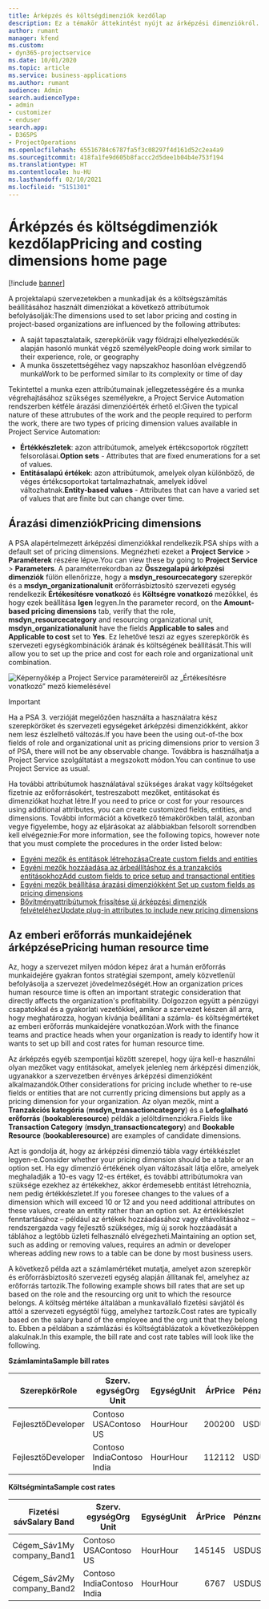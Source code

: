```yaml
---
title: Árképzés és költségdimenziók kezdőlap
description: Ez a témakör áttekintést nyújt az árképzési dimenziókról.
author: rumant
manager: kfend
ms.custom:
- dyn365-projectservice
ms.date: 10/01/2020
ms.topic: article
ms.service: business-applications
ms.author: rumant
audience: Admin
search.audienceType:
- admin
- customizer
- enduser
search.app:
- D365PS
- ProjectOperations
ms.openlocfilehash: 65516784c6787fa5f3c08297f4d161d52c2ea4a9
ms.sourcegitcommit: 418fa1fe9d605b8faccc2d5dee1b04b4e753f194
ms.translationtype: HT
ms.contentlocale: hu-HU
ms.lasthandoff: 02/10/2021
ms.locfileid: "5151301"
---
```

# <a name="pricing-and-costing-dimensions-home-page"></a><span data-ttu-id="7f326-103">Árképzés és költségdimenziók kezdőlap</span><span class="sxs-lookup"><span data-stu-id="7f326-103">Pricing and costing dimensions home page</span></span>

[!include [banner](../includes/psa-now-project-operations.md)]

<span data-ttu-id="7f326-104">A projektalapú szervezetekben a munkadíjak és a költségszámítás beállításához használt dimenziókat a következő attribútumok befolyásolják:</span><span class="sxs-lookup"><span data-stu-id="7f326-104">The dimensions used to set labor pricing and costing in project-based organizations are influenced by the following attributes:</span></span>

- <span data-ttu-id="7f326-105">A saját tapasztalataik, szerepkörük vagy földrajzi elhelyezkedésük alapján hasonló munkát végző személyek</span><span class="sxs-lookup"><span data-stu-id="7f326-105">People doing work similar to their experience, role, or geography</span></span>
- <span data-ttu-id="7f326-106">A munka összetettségéhez vagy napszakhoz hasonlóan elvégzendő munka</span><span class="sxs-lookup"><span data-stu-id="7f326-106">Work to be performed similar to its complexity or time of day</span></span>

<span data-ttu-id="7f326-107">Tekintettel a munka ezen attribútumainak jellegzetességére és a munka végrehajtásához szükséges személyekre, a Project Service Automation rendszerben kétféle árazási dimenzióérték érhető el:</span><span class="sxs-lookup"><span data-stu-id="7f326-107">Given the typical nature of these attrubutes of the work and the people required to perform the work, there are two types of pricing dimension values available in Project Service Automation:</span></span> 

- <span data-ttu-id="7f326-108">**Értékkészletek**: azon attribútumok, amelyek értékcsoportok rögzített felsorolásai.</span><span class="sxs-lookup"><span data-stu-id="7f326-108">**Option sets** - Attributes that are fixed enumerations for a set of values.</span></span>
- <span data-ttu-id="7f326-109">**Entitásalapú értékek**: azon attribútumok, amelyek olyan különböző, de véges értékcsoportokat tartalmazhatnak, amelyek idővel változhatnak.</span><span class="sxs-lookup"><span data-stu-id="7f326-109">**Entity-based values** - Attributes that can have a varied set of values that are finite but can change over time.</span></span>

## <a name="pricing-dimensions"></a><span data-ttu-id="7f326-110">Árazási dimenziók</span><span class="sxs-lookup"><span data-stu-id="7f326-110">Pricing dimensions</span></span>

<span data-ttu-id="7f326-111">A PSA alapértelmezett árképzési dimenziókkal rendelkezik.</span><span class="sxs-lookup"><span data-stu-id="7f326-111">PSA ships with a default set of pricing dimensions.</span></span> <span data-ttu-id="7f326-112">Megnézheti ezeket a **Project Service** > **Paraméterek** részére lépve.</span><span class="sxs-lookup"><span data-stu-id="7f326-112">You can view these by going to **Project Service** > **Parameters**.</span></span> <span data-ttu-id="7f326-113">A paraméterrekordban az **Összegalapú árképzési dimenziók** fülön ellenőrizze, hogy a **msdyn_resourcecategory** szerepkör és a **msdyn_organizationalunit** erőforrásbiztosító szervezeti egység rendelkezik **Értékesítésre vonatkozó** és **Költségre vonatkozó** mezőkkel, és hogy ezek beállítása **Igen** legyen.</span><span class="sxs-lookup"><span data-stu-id="7f326-113">In the parameter record, on the **Amount-based pricing dimensions** tab, verify that the role, **msdyn_resourcecategory** and resourcing organizational unit, **msdyn_organizationalunit** have the fields **Applicable to sales** and **Applicable to cost** set to **Yes**.</span></span> <span data-ttu-id="7f326-114">Ez lehetővé teszi az egyes szerepkörök és szervezeti egységkombinációk árának és költségének beállítását.</span><span class="sxs-lookup"><span data-stu-id="7f326-114">This will allow you to set up the price and cost for each role and organizational unit combination.</span></span>

![Képernyőkép a Project Service paramétereiről az „Értékesítésre vonatkozó” mező kiemelésével](media/PS-OOB-parameters.png)

> [!IMPORTANT]
> <span data-ttu-id="7f326-116">Ha a PSA 3. verzióját megelőzően használta a használatra kész szerepköröket és szervezeti egységeket árképzési dimenziókként, akkor nem lesz észlelhető változás.</span><span class="sxs-lookup"><span data-stu-id="7f326-116">If you have been the using out-of-the box fields of role and organizational unit as pricing dimensions prior to version 3 of PSA, there will not be any observable change.</span></span> <span data-ttu-id="7f326-117">Továbbra is használhatja a Project Service szolgáltatást a megszokott módon.</span><span class="sxs-lookup"><span data-stu-id="7f326-117">You can continue to use Project Service as usual.</span></span> 

<span data-ttu-id="7f326-118">Ha további attribútumok használatával szükséges árakat vagy költségeket fizetnie az erőforrásokért, testreszabott mezőket, entitásokat és dimenziókat hozhat létre.</span><span class="sxs-lookup"><span data-stu-id="7f326-118">If you need to price or cost for your resources using additional attributes, you can create customized fields, entities, and dimensions.</span></span> <span data-ttu-id="7f326-119">További információt a következő témakörökben talál, azonban vegye figyelembe, hogy az eljárásokat az alábbiakban felsorolt sorrendben kell elvégeznie:</span><span class="sxs-lookup"><span data-stu-id="7f326-119">For more information, see the following topics, however note that you must complete the procedures in the order listed below:</span></span>

- [<span data-ttu-id="7f326-120">Egyéni mezők és entitások létrehozása</span><span class="sxs-lookup"><span data-stu-id="7f326-120">Create custom fields and entities</span></span>](create-custom-fields-entities.md)
- [<span data-ttu-id="7f326-121">Egyéni mezők hozzáadása az árbeállításhoz és a tranzakciós entitásokhoz</span><span class="sxs-lookup"><span data-stu-id="7f326-121">Add custom fields to price setup and transactional entities</span></span>](field-references.md)
- [<span data-ttu-id="7f326-122">Egyéni mezők beállítása árazási dimenziókként </span><span class="sxs-lookup"><span data-stu-id="7f326-122">Set up custom fields as pricing dimensions</span></span>](set-up-pricing-dimensions.md)
- [<span data-ttu-id="7f326-123">Bővítményattribútumok frissítése új árképzési dimenziók felvételéhez</span><span class="sxs-lookup"><span data-stu-id="7f326-123">Update plug-in attributes to include new pricing dimensions</span></span>](update-plug-in-attributes.md)

## <a name="pricing-human-resource-time"></a><span data-ttu-id="7f326-124">Az emberi erőforrás munkaidejének árképzése</span><span class="sxs-lookup"><span data-stu-id="7f326-124">Pricing human resource time</span></span>
<span data-ttu-id="7f326-125">Az, hogy a szervezet milyen módon képez árat a humán erőforrás munkaidejére gyakran fontos stratégiai szempont, amely közvetlenül befolyásolja a szervezet jövedelmezőségét.</span><span class="sxs-lookup"><span data-stu-id="7f326-125">How an organization prices human resource time is often an important strategic consideration that directly affects the organization's profitability.</span></span> <span data-ttu-id="7f326-126">Dolgozzon együtt a pénzügyi csapatokkal és a gyakorlati vezetőkkel, amikor a szervezet készen áll arra, hogy meghatározza, hogyan kívánja beállítani a számla- és költségmértéket az emberi erőforrás munkaidejére vonatkozóan.</span><span class="sxs-lookup"><span data-stu-id="7f326-126">Work with the finance teams and practice heads when your organization is ready to identify how it wants to set up bill and cost rates for human resource time.</span></span>

<span data-ttu-id="7f326-127">Az árképzés egyéb szempontjai között szerepel, hogy újra kell-e használni olyan mezőket vagy entitásokat, amelyek jelenleg nem árképzési dimenziók, ugyanakkor a szervezetben érvényes árképzési dimenzióként alkalmazandók.</span><span class="sxs-lookup"><span data-stu-id="7f326-127">Other considerations for pricing include whether to re-use fields or entities that are not currently pricing dimensions but apply as a pricing dimension for your organization.</span></span> <span data-ttu-id="7f326-128">Az olyan mezők, mint a **Tranzakciós kategória** (**msdyn_transactioncategory**) és a **Lefoglalható erőforrás** (**bookableresource**) példák a jelöltdimenziókra.</span><span class="sxs-lookup"><span data-stu-id="7f326-128">Fields like **Transaction Category** (**msdyn_transactioncategory**) and **Bookable Resource** (**bookableresource**) are examples of candidate dimensions.</span></span> 

<span data-ttu-id="7f326-129">Azt is gondolja át, hogy az árképzési dimenzió tábla vagy értékkészlet legyen-e.</span><span class="sxs-lookup"><span data-stu-id="7f326-129">Consider whether your pricing dimension should be a table or an option set.</span></span> <span data-ttu-id="7f326-130">Ha egy dimenzió értékének olyan változásait látja előre, amelyek meghaladják a 10-es vagy 12-es értéket, és további attribútumokra van szüksége ezekhez az értékekhez, akkor érdemesebb entitást létrehoznia, nem pedig értékkészletet.</span><span class="sxs-lookup"><span data-stu-id="7f326-130">If you foresee changes to the values of a dimension which will exceed 10 or 12 and you need additional attributes on these values, create an entity rather than an option set.</span></span> <span data-ttu-id="7f326-131">Az értékkészlet fenntartásához – például az értékek hozzáadásához vagy eltávolításához – rendszergazda vagy fejlesztő szükséges, míg új sorok hozzáadását a táblához a legtöbb üzleti felhasználó elvégezheti.</span><span class="sxs-lookup"><span data-stu-id="7f326-131">Maintaining an option set, such as adding or removing values, requires an admin or developer whereas adding new rows to a table can be done by most business users.</span></span>

<span data-ttu-id="7f326-132">A következő példa azt a számlamértéket mutatja, amelyet azon szerepkör és erőforrásbiztosító szervezeti egység alapján állítanak fel, amelyhez az erőforrás tartozik.</span><span class="sxs-lookup"><span data-stu-id="7f326-132">The following example shows bill rates that are set up based on the role and the resourcing org unit to which the resource belongs.</span></span> <span data-ttu-id="7f326-133">A költség mértéke általában a munkavállaló fizetési sávjától és attól a szervezeti egységtől függ, amelyhez tartozik.</span><span class="sxs-lookup"><span data-stu-id="7f326-133">Cost rates are typically based on the salary band of the employee and the org unit that they belong to.</span></span> <span data-ttu-id="7f326-134">Ebben a példában a számlázási és költségtáblázatok a következőképpen alakulnak.</span><span class="sxs-lookup"><span data-stu-id="7f326-134">In this example, the bill rate and cost rate tables will look like the following.</span></span>

<span data-ttu-id="7f326-135">**Számlaminta**</span><span class="sxs-lookup"><span data-stu-id="7f326-135">**Sample bill rates**</span></span>

| <span data-ttu-id="7f326-136">Szerepkör</span><span class="sxs-lookup"><span data-stu-id="7f326-136">Role</span></span>        | <span data-ttu-id="7f326-137">Szerv. egység</span><span class="sxs-lookup"><span data-stu-id="7f326-137">Org Unit</span></span>    |<span data-ttu-id="7f326-138">Egység</span><span class="sxs-lookup"><span data-stu-id="7f326-138">Unit</span></span>      |<span data-ttu-id="7f326-139">Ár</span><span class="sxs-lookup"><span data-stu-id="7f326-139">Price</span></span>      |<span data-ttu-id="7f326-140">Pénznem</span><span class="sxs-lookup"><span data-stu-id="7f326-140">Currency</span></span>  |
| ------------|-------------|----------|----------:|----------|
| <span data-ttu-id="7f326-141">Fejlesztő</span><span class="sxs-lookup"><span data-stu-id="7f326-141">Developer</span></span>   | <span data-ttu-id="7f326-142">Contoso USA</span><span class="sxs-lookup"><span data-stu-id="7f326-142">Contoso US</span></span>  |<span data-ttu-id="7f326-143">Hour</span><span class="sxs-lookup"><span data-stu-id="7f326-143">Hour</span></span> | <span data-ttu-id="7f326-144">200</span><span class="sxs-lookup"><span data-stu-id="7f326-144">200</span></span>|<span data-ttu-id="7f326-145">USD</span><span class="sxs-lookup"><span data-stu-id="7f326-145">USD</span></span>     |
| <span data-ttu-id="7f326-146">Fejlesztő</span><span class="sxs-lookup"><span data-stu-id="7f326-146">Developer</span></span>   | <span data-ttu-id="7f326-147">Contoso India</span><span class="sxs-lookup"><span data-stu-id="7f326-147">Contoso India</span></span> |<span data-ttu-id="7f326-148">Hour</span><span class="sxs-lookup"><span data-stu-id="7f326-148">Hour</span></span>|   <span data-ttu-id="7f326-149">112</span><span class="sxs-lookup"><span data-stu-id="7f326-149">112</span></span>|<span data-ttu-id="7f326-150">USD</span><span class="sxs-lookup"><span data-stu-id="7f326-150">USD</span></span>     |


<span data-ttu-id="7f326-151">**Költségminta**</span><span class="sxs-lookup"><span data-stu-id="7f326-151">**Sample cost rates**</span></span>

| <span data-ttu-id="7f326-152">Fizetési sáv</span><span class="sxs-lookup"><span data-stu-id="7f326-152">Salary Band</span></span>     | <span data-ttu-id="7f326-153">Szerv. egység</span><span class="sxs-lookup"><span data-stu-id="7f326-153">Org Unit</span></span>    |<span data-ttu-id="7f326-154">Egység</span><span class="sxs-lookup"><span data-stu-id="7f326-154">Unit</span></span>      |<span data-ttu-id="7f326-155">Ár</span><span class="sxs-lookup"><span data-stu-id="7f326-155">Price</span></span>      |<span data-ttu-id="7f326-156">Pénznem</span><span class="sxs-lookup"><span data-stu-id="7f326-156">Currency</span></span>  |
| ----------------|-------------|----------|----------:|----------|
| <span data-ttu-id="7f326-157">Cégem_Sáv1</span><span class="sxs-lookup"><span data-stu-id="7f326-157">My company_Band1</span></span> | <span data-ttu-id="7f326-158">Contoso USA</span><span class="sxs-lookup"><span data-stu-id="7f326-158">Contoso US</span></span>  |<span data-ttu-id="7f326-159">Hour</span><span class="sxs-lookup"><span data-stu-id="7f326-159">Hour</span></span> | <span data-ttu-id="7f326-160">145</span><span class="sxs-lookup"><span data-stu-id="7f326-160">145</span></span>|<span data-ttu-id="7f326-161">USD</span><span class="sxs-lookup"><span data-stu-id="7f326-161">USD</span></span>     |
| <span data-ttu-id="7f326-162">Cégem_Sáv2</span><span class="sxs-lookup"><span data-stu-id="7f326-162">My company_Band2</span></span> | <span data-ttu-id="7f326-163">Contoso India</span><span class="sxs-lookup"><span data-stu-id="7f326-163">Contoso India</span></span> |<span data-ttu-id="7f326-164">Hour</span><span class="sxs-lookup"><span data-stu-id="7f326-164">Hour</span></span>|   <span data-ttu-id="7f326-165">67</span><span class="sxs-lookup"><span data-stu-id="7f326-165">67</span></span>|<span data-ttu-id="7f326-166">USD</span><span class="sxs-lookup"><span data-stu-id="7f326-166">USD</span></span>     |
